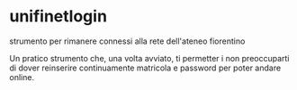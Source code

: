 unifinetlogin
=============

strumento per rimanere connessi alla rete dell'ateneo fiorentino

Un pratico strumento che, una volta avviato, ti permetter i non preoccuparti di dover reinserire continuamente matricola e password per poter andare online.